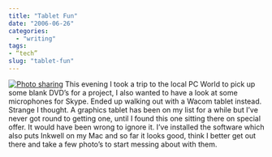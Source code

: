 ```yaml
---
title: "Tablet Fun"
date: "2006-06-26"
categories:
  - "writing"
tags:
- “tech”
slug: "tablet-fun"
---
```


 [![Photo sharing][image-1]][1]
This evening I took a trip to the local PC World to pick up some blank DVD’s for a project, I also wanted to have a look at some microphones for Skype. Ended up walking out with a Wacom tablet instead. Strange I thought. A graphics tablet has been on my list for a while but I’ve never got round to getting one, until I found this one sitting there on special offer. It would have been wrong to ignore it. I’ve installed the software which also puts Inkwell on my Mac and so far it looks good, think I better get out there and take a few photo’s to start messing about with them.

[1]:	https://flickr.com/photos/70011121@N00/175749403 "Graphire4"

[image-1]:	/images/175749403_5af14e96d7_m.jpg